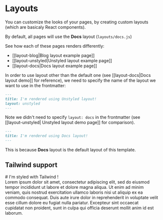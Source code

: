 # Layouts

You can customize the looks of your pages, by creating custom layouts (which are basicaly React components).


By default, all pages will use the **Docs** layout (`layouts/docs.js`)

See how each of these pages renders differently:
- [[layout-blog|Blog layout example page]]
- [[layout-unstyled|Unstyled layout example page]]
- [[layout-docs|Docs layout example page]]

In order to use layout other than the default one (see [[layout-docs|Docs layout demo]] for reference), we need to specify the name of the layout we want to use in the frontmatter:

```md
---
title: I'm rendered using Unstyled layout!
layout: unstyled
---
```

Note we didn't need to specify `layout: docs` in the frontmatter (see [[layout-unstyled| Unstyled layout demo page]] for comparison). 

```md
---
title: I'm rendered using Docs layout!
---
```

This is because **Docs** layout is the default layout of this template.


## Tailwind support

<div className="text-center font-serif">

<div className="text-3xl">
# I'm styled with Tailwind !
</div>

<div className="text-lg py-3 ">
Lorem ipsum dolor sit amet, consectetur adipiscing elit, sed do eiusmod tempor incididunt ut labore et dolore magna aliqua. Ut enim ad minim veniam, quis nostrud exercitation ullamco laboris nisi ut aliquip ex ea commodo consequat. Duis aute irure dolor in reprehenderit in voluptate velit esse cillum dolore eu fugiat nulla pariatur. Excepteur sint occaecat cupidatat non proident, sunt in culpa qui officia deserunt mollit anim id est laborum.
</div>

</div>